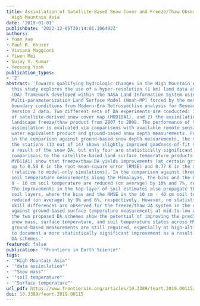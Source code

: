 ```yaml
---
title: Assimilation of Satellite-Based Snow Cover and Freeze/Thaw Observations Over
  High Mountain Asia
date: '2019-01-01'
publishDate: '2022-12-05T20:14:01.106492Z'
authors:
- Yuan Xue
- Paul R. Houser
- Viviana Maggioni
- Yiwen Mei
- Sujay V. Kumar
- Yeosang Yoon
publication_types:
- '2'
abstract: 'Towards qualifying hydrologic changes in the High Mountain Asia (HMA) region,
  this study explores the use of a hyper-resolution (1 km) land data assimilation
  (DA) framework developed within the NASA Land Information System using the Noah
  Multi-parameterization Land Surface Model (Noah-MP) forced by the meteorological
  boundary conditions from Modern-Era Retrospective analysis for Research and Applications,
  Version 2 data. Two different sets of DA experiments are conducted: 1) the assimilation
  of satellite-derived snow cover map (MOD10A1), and 2) the assimilation of NASA MEaSUREs
  landscape freeze/thaw product from 2007 to 2008. The performance of the snow cover
  assimilation is evaluated via comparisons with available remote sensing based snow
  water equivalent product and ground-based snow depth measurements. For example,
  in the comparison against ground-based snow depth measurements, the majority of
  the stations (13 out of 14) shows slightly improved goodness-of-fit statistics as
  a result of the snow DA, but only four are statistically significant. In addition,
  comparisons to the satellite-based land surface temperature products (MOD11A1 and
  MYD11A1) show that freeze/thaw DA yields improvements (at certain grid cells) of
  up to 0.58 K in the root-mean-square error (RMSE) and 0.77 K in the absolute bias
  (relative to model-only simulations). In the comparison against three ground-based
  soil temperature measurements along the Himalayas, the bias and the RMSE in the
  0 - 10 cm soil temperature are reduced (on average) by 10% and 7%, respectively.
  The improvements in the top-layer of soil estimates also propagate through the deeper
  soil layers, where the bias and the RMSE in the 10 cm - 40 cm soil temperature are
  reduced (on average) by 9% and 6%, respectively. However, no statistically significant
  skill differences are observed for the freeze/thaw DA system in the comparisons
  against ground-based surface temperature measurements at mid-to-low altitude. Therefore,
  the two proposed DA schemes show the potential of improving the predictability of
  snow mass, surface temperature, and soil temperature states across HMA, but more
  ground-based measurements are still required, especially at high-altitudes, in order
  to document a more statistically significant improvement as a result of the two
  DA schemes.'
featured: false
publication: '*Frontiers in Earth Science*'
tags:
- '"High Mountain Asia"'
- '"data assimilation"'
- '"Snow mass"'
- '"soil temperature"'
- '"Surface temperature"'
url_pdf: https://www.frontiersin.org/articles/10.3389/feart.2019.00115/full
doi: 10.3389/feart.2019.00115
---
```


